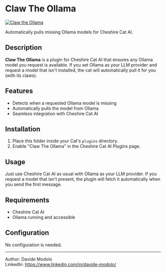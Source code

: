 # Claw The Ollama
[![Claw the Ollama](https://custom-icon-badges.demolab.com/static/v1?label=&message=awesome+plugin&color=F4F4F5&style=for-the-badge&logo=cheshire_cat_black)](https://)


Automatically pulls missing Ollama models for Cheshire Cat AI.

## Description

**Claw The Ollama** is a plugin for Cheshire Cat AI that ensures any Ollama model you request is available. If you set Ollama as your LLM provider and request a model that isn't installed, the cat will automatically pull it for you (with its claws).

## Features
- Detects when a requested Ollama model is missing
- Automatically pulls the model from Ollama
- Seamless integration with Cheshire Cat AI

## Installation

1. Place this folder inside your Cat's `plugins` directory.
2. Enable "Claw The Ollama" in the Cheshire Cat AI Plugins page.

## Usage

Just use Cheshire Cat AI as usual with Ollama as your LLM provider. If you request a model that isn't present, the plugin will fetch it automatically when you send the first message.

## Requirements
- Cheshire Cat AI
- Ollama running and accessible

## Configuration
No configuration is needed.

---
Author: Davide Modolo  
LinkedIn: https://www.linkedin.com/in/davide-modolo/

